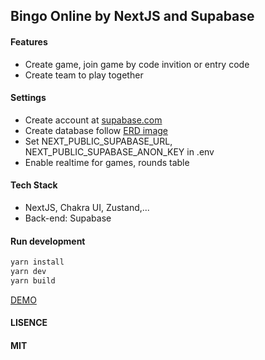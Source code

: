 ## Bingo Online by NextJS and Supabase

#### Features

- Create game, join game by code invition or entry code
- Create team to play together

#### Settings

- Create account at [supabase.com](supabase.com)
- Create database follow [ERD image](https://github.com/bonnguyenitc/bingo-online/blob/main/dist/db/bingo-erd.png)
- Set NEXT_PUBLIC_SUPABASE_URL, NEXT_PUBLIC_SUPABASE_ANON_KEY in .env
- Enable realtime for games, rounds table

#### Tech Stack

- NextJS, Chakra UI, Zustand,...
- Back-end: Supabase

#### Run development

```bash
yarn install
yarn dev
yarn build
```

[DEMO](https://bingo-online-phi.vercel.app/)

#### LISENCE

#### MIT
